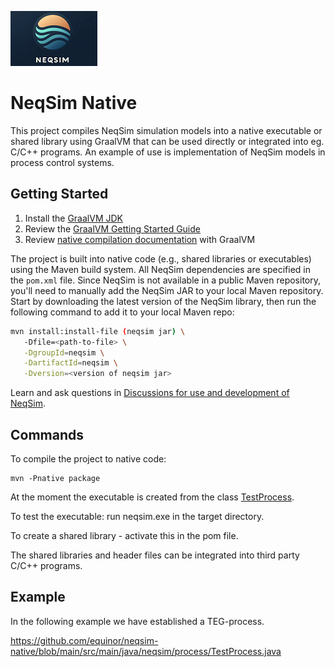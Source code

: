 ![NeqSim Logo](https://github.com/equinor/neqsim/blob/master/docs/wiki/neqsimlogocircleflatsmall.png)
# NeqSim Native
This project compiles NeqSim simulation models into a native executable or shared library using GraalVM that can be used directly or integrated into eg. C/C++ programs. An example of use is implementation of NeqSim models in process control systems.

## Getting Started
1. Install the [GraalVM JDK](https://www.graalvm.org/)
2. Review the [GraalVM Getting Started Guide](https://www.graalvm.org/latest/docs/getting-started/)
3. Review [native compilation documentation](https://www.graalvm.org/latest/reference-manual/native-image/) with GraalVM

The project is built into native code (e.g., shared libraries or executables) using the Maven build system. All NeqSim dependencies are specified in the `pom.xml` file. Since NeqSim is not available in a public Maven repository, you'll need to manually add the NeqSim JAR to your local Maven repository. Start by downloading the latest version of the NeqSim library, then run the following command to add it to your local Maven repo:

```bash
mvn install:install-file (neqsim jar) \
   -Dfile=<path-to-file> \
   -DgroupId=neqsim \
   -DartifactId=neqsim \
   -Dversion=<version of neqsim jar>
```

Learn and ask questions in [Discussions for use and development of NeqSim](https://github.com/equinor/neqsim/discussions).

## Commands
To compile the project to native code:
```
mvn -Pnative package
```
At the moment the executable is created from the class [TestProcess](https://github.com/equinor/neqsim-native/blob/main/src/main/java/neqsim/process/TestProcess.java). 

To test the executable:
run neqsim.exe in the target directory.

To create a shared library - activate this in the pom file.

The shared libraries and header files can be integrated into third party C/C++ programs.

## Example
In the following example we have established a TEG-process.

https://github.com/equinor/neqsim-native/blob/main/src/main/java/neqsim/process/TestProcess.java


